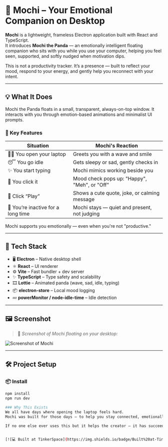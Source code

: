 # 🐼 Mochi – Your Emotional Companion on Desktop

**Mochi** is a lightweight, frameless Electron application built with React and TypeScript.  
It introduces **Mochi the Panda** — an emotionally intelligent floating companion who sits with you while you use your computer, helping you feel seen, supported, and softly nudged when motivation dips.

This is not a productivity tracker. It’s a presence — built to reflect your mood, respond to your energy, and gently help you reconnect with your intent.

---

## 💡 What It Does

Mochi the Panda floats in a small, transparent, always-on-top window. It interacts with you through emotion-based animations and minimalist UI prompts.

### 🌱 Key Features

| Situation | Mochi's Reaction |
|-----------|------------------|
| 🧑‍💻 You open your laptop | Greets you with a wave and smile |
| 😴 You go idle | Gets sleepy or sad, gently checks in |
| ✨ You start typing | Mochi mimics working beside you |
| 💬 You click it | Mood check pops up: "Happy", "Meh", or "Off" |
| 🎲 Click “Play” | Shows a cute quote, joke, or calming message |
| 🐌 You’re inactive for a long time | Mochi stays — quiet and present, not judging |

Mochi supports you emotionally — even when you're not "productive."

---

## 🔧 Tech Stack

- 🖥 **Electron** – Native desktop shell  
- ⚛️ **React** – UI renderer  
- ⚙️ **Vite** – Fast bundler + dev server  
- ✨ **TypeScript** – Type safety and scalability  
- 🎞 **Lottie** – Animated panda (wave, sad, idle, typing)  
- 📦 **electron-store** – Local mood logging  
- 💤 **powerMonitor / node-idle-time** – Idle detection

---

## 🖼️ Screenshot

> 📸 *Screenshot of Mochi floating on your desktop:*

![Screenshot of Mochi](.https://1drv.ms/i/c/2d67655e8bd786e1/EWTjBkCVAFlPkTzIvD67An8B0vyqUOSQNYB-pIQEiy5NHw?e=cO5u4y)

---

## 🛠️ Project Setup

### 📦 Install

```bash
npm install
npm run dev

### Why This Exists
We all have days where opening the laptop feels hard.
Mochi was built for those days — to help you stay connected, emotionally present, and okay with trying, failing, and showing up again.

If no one else ever uses this but it helps the creator — it has succeeded.


[![💻 Built at TinkerSpace](https://img.shields.io/badge/Built%20at-TinkerSpace-blueviolet?style=for-the-badge&label=%F0%9F%92%BBBuilt%20at&labelColor=turquoise&color=white)](https://tinkerhub.org/tinkerspace)